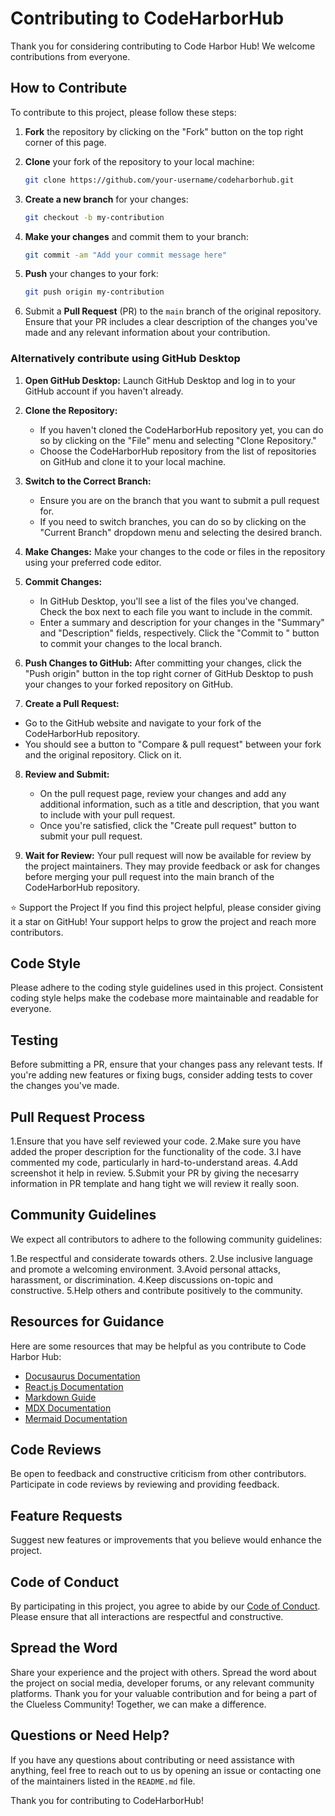 # Contributing to CodeHarborHub

Thank you for considering contributing to Code Harbor Hub! We welcome contributions from everyone.

## How to Contribute

To contribute to this project, please follow these steps:

1. **Fork** the repository by clicking on the "Fork" button on the top right corner of this page.
2. **Clone** your fork of the repository to your local machine:

    ```bash
    git clone https://github.com/your-username/codeharborhub.git
    ```

3. **Create a new branch** for your changes:

    ```bash
    git checkout -b my-contribution
    ```

4. **Make your changes** and commit them to your branch:

    ```bash
    git commit -am "Add your commit message here"
    ```

5. **Push** your changes to your fork:

    ```bash
    git push origin my-contribution
    ```

6. Submit a **Pull Request** (PR) to the `main` branch of the original repository. Ensure that your PR includes a clear description of the changes you've made and any relevant information about your contribution.

### Alternatively contribute using GitHub Desktop

1. **Open GitHub Desktop:**
   Launch GitHub Desktop and log in to your GitHub account if you haven't already.

2. **Clone the Repository:**
   - If you haven't cloned the CodeHarborHub repository yet, you can do so by clicking on the "File" menu and selecting "Clone Repository."
   - Choose the CodeHarborHub repository from the list of repositories on GitHub and clone it to your local machine.

3. **Switch to the Correct Branch:**
   - Ensure you are on the branch that you want to submit a pull request for.
   - If you need to switch branches, you can do so by clicking on the "Current Branch" dropdown menu and selecting the desired branch.

4. **Make Changes:**
   Make your changes to the code or files in the repository using your preferred code editor.

5. **Commit Changes:**
   - In GitHub Desktop, you'll see a list of the files you've changed. Check the box next to each file you want to include in the commit.
   - Enter a summary and description for your changes in the "Summary" and "Description" fields, respectively. Click the "Commit to <branch-name>" button to commit your changes to the local branch.

6. **Push Changes to GitHub:**
   After committing your changes, click the "Push origin" button in the top right corner of GitHub Desktop to push your changes to your forked repository on GitHub.

7. **Create a Pull Request:**
  - Go to the GitHub website and navigate to your fork of the CodeHarborHub repository.
  - You should see a button to "Compare & pull request" between your fork and the original repository. Click on it.

8. **Review and Submit:**
   - On the pull request page, review your changes and add any additional information, such as a title and description, that you want to include with your pull request.
   - Once you're satisfied, click the "Create pull request" button to submit your pull request.

9. **Wait for Review:**
    Your pull request will now be available for review by the project maintainers. They may provide feedback or ask for changes before merging your pull request into the main branch of the CodeHarborHub repository.

⭐️ Support the Project
If you find this project helpful, please consider giving it a star on GitHub! Your support helps to grow the project and reach more contributors.


## Code Style
Please adhere to the coding style guidelines used in this project. Consistent coding style helps make the codebase more maintainable and readable for everyone.


## Testing
Before submitting a PR, ensure that your changes pass any relevant tests. If you're adding new features or fixing bugs, consider adding tests to cover the changes you've made.


## Pull Request Process 
1.Ensure that you have self reviewed your code.
2.Make sure you have added the proper description for the functionality of the code.
3.I have commented my code, particularly in hard-to-understand areas.
4.Add screenshot it help in review.
5.Submit your PR by giving the necesarry information in PR template and hang tight we will review it really soon.


## Community Guidelines
We expect all contributors to adhere to the following community guidelines:

1.Be respectful and considerate towards others.
2.Use inclusive language and promote a welcoming environment.
3.Avoid personal attacks, harassment, or discrimination.
4.Keep discussions on-topic and constructive.
5.Help others and contribute positively to the community.


## Resources for Guidance
Here are some resources that may be helpful as you contribute to Code Harbor Hub:
- [Docusaurus Documentation](https://docusaurus.io/docs/docs-introduction)
- [React.js Documentation](https://legacy.reactjs.org/docs/getting-started.html)
- [Markdown Guide](https://www.markdownguide.org/)
- [MDX Documentation](https://mdxjs.com/docs/)
- [Mermaid Documentation](https://mermaid.js.org/)


## Code Reviews
Be open to feedback and constructive criticism from other contributors.
Participate in code reviews by reviewing and providing feedback.


## Feature Requests
Suggest new features or improvements that you believe would enhance the project.


## Code of Conduct
By participating in this project, you agree to abide by our [Code of Conduct](CODE_OF_CONDUCT.md). Please ensure that all interactions are respectful and constructive.


## Spread the Word
Share your experience and the project with others.
Spread the word about the project on social media, developer forums, or any relevant community platforms.
Thank you for your valuable contribution and for being a part of the Clueless Community! Together, we can make a difference. 


## Questions or Need Help?
If you have any questions about contributing or need assistance with anything, feel free to reach out to us by opening an issue or contacting one of the maintainers listed in the `README.md` file.

Thank you for contributing to CodeHarborHub!
